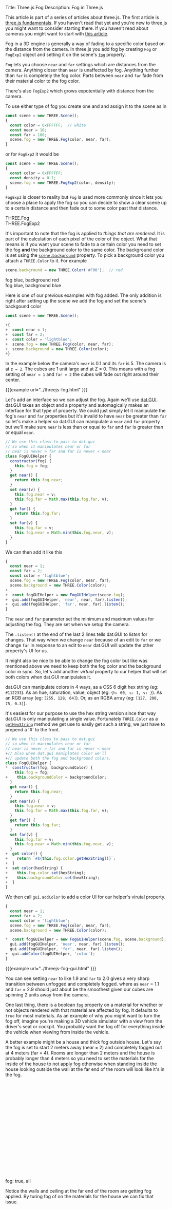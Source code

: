 Title: Three.js Fog
Description: Fog in Three.js

This article is part of a series of articles about three.js. The
first article is [three.js fundamentals](threejs-fundamentals.html). If
you haven't read that yet and you're new to three.js you might want to
consider starting there. If you haven't read about cameras you might
want to start with [this article](threejs-cameras.html).

Fog in a 3D engine is generally a way of fading to a specific color
based on the distance from the camera. In three.js you add fog by
creating `Fog` or `FogExp2` object and setting it on the scene's
[`fog`](Scene.fog) property.

`Fog` lets you choose `near` and `far` settings which are distances
from the camera. Anything closer than `near` is unaffected by fog.
Anything further than `far` is completely the fog color. Parts between
`near` and `far` fade from their material color to the fog color.

There's also `FogExp2` which grows expotentially with distance from the camera.

To use either type of fog you create one and and assign it to the scene as in

```js
const scene = new THREE.Scene();
{
  const color = 0xFFFFFF;  // white
  const near = 10;
  const far = 100;
  scene.fog = new THREE.Fog(color, near, far);
}
```

or for `FogExp2` it would be

```js
const scene = new THREE.Scene();
{
  const color = 0xFFFFFF;
  const density = 0.1;
  scene.fog = new THREE.FogExp2(color, density);
}
```

`FogExp2` is closer to reality but `Fog` is used
more commonly since it lets you choose a place to apply
the fog so you can decide to show a clear scene
up to a certain distance and then fade out to some color
past that distance.

<div class="spread">
  <div>
    <div data-diagram="fog"></div>
    <div class="code">THREE.Fog</div>
  </div>
  <div>
    <div data-diagram="fogExp2"></div>
    <div class="code">THREE.FogExp2</div>
  </div>
</div>

It's important to note that the fog is applied to *things that are rendered*.
It is part of the calculation of each pixel of the color of the object. 
What that means is if you want your scene to fade to a certain color you 
need to set the fog **and** the background color to the same color. 
The background color is set using the 
[`scene.background`](Scene.background)
property. To pick a background color you attach a `THREE.Color` to it. For example

```js
scene.background = new THREE.Color('#F00');  // red
```

<div class="spread">
  <div>
    <div data-diagram="fogBlueBackgroundRed" class="border"></div>
    <div class="code">fog blue, background red</div>
  </div>
  <div>
    <div data-diagram="fogBlueBackgroundBlue" class="border"></div>
    <div class="code">fog blue, background blue</div>
  </div>
</div>

Here is one of our previous examples with fog added. The only addition
is right after setting up the scene we add the fog and set the scene's
backgound color

```js
const scene = new THREE.Scene();

+{
+  const near = 1;
+  const far = 2;
+  const color = 'lightblue';
+  scene.fog = new THREE.Fog(color, near, far);
+  scene.background = new THREE.Color(color);
+}
```

In the example below the camera's `near` is 0.1 and its `far` is 5.
The camera is at `z = 2`. The cubes are 1 unit large and at Z = 0.
This means with a fog setting of `near = 1` and `far = 2` the cubes
will fade out right around their center.

{{{example url="../threejs-fog.html" }}}

Let's add an interface so we can adjust the fog. Again we'll use 
[dat.GUI](https://github.com/dataarts/dat.gui). dat.GUI takes
an object and a property and automagically makes an interface
for that type of property. We could just simply let it manipulate
the fog's `near` and `far` properties but it's invalid to have
`near` be greater than `far` so let's make a helper so dat.GUI
can manipulate a `near` and `far` property but we'll make sure `near`
is less than or equal to `far` and `far` is greater than or equal `near`.

```js
// We use this class to pass to dat.gui
// so when it manipulates near or far
// near is never > far and far is never < near
class FogGUIHelper {
  constructor(fog) {
    this.fog = fog;
  }
  get near() {
    return this.fog.near;
  }
  set near(v) {
    this.fog.near = v;
    this.fog.far = Math.max(this.fog.far, v);
  }
  get far() {
    return this.fog.far;
  }
  set far(v) {
    this.fog.far = v;
    this.fog.near = Math.min(this.fog.near, v);
  }
}
```

We can then add it like this

```js
{
  const near = 1;
  const far = 2;
  const color = 'lightblue';
  scene.fog = new THREE.Fog(color, near, far);
  scene.background = new THREE.Color(color);
+
+  const fogGUIHelper = new FogGUIHelper(scene.fog);
+  gui.add(fogGUIHelper, 'near', near, far).listen();
+  gui.add(fogGUIHelper, 'far', near, far).listen();
}
```

The `near` and `far` parameter set the minimum and maximum values
for adjusting the fog. They are set when we setup the camera.

The `.listen()` at the end of the last 2 lines tells dat.GUI to *listen*
for changes. That way when we change `near` because of an edit to `far`
or we change `far` in response to an edit to `near` dat.GUI will update
the other property's UI for us.

It might also be nice to be able to change the fog color but like was
mentioned above we need to keep both the fog color and the background
color in sync. So, let's add another *virtual* property to our helper
that will set both colors when dat.GUI manipulates it.

dat.GUI can manipulate colors in 4 ways, as a CSS 6 digit hex string (eg: `#112233`). As an hue, saturation, value, object (eg: `{h: 60, s: 1, v: }`). 
As an RGB array (eg: `[255, 128, 64]`). Or, as an RGBA array (eg: `[127, 200, 75, 0.3]`).

It's easiest for our purpose to use the hex string version since that way
dat.GUI is only manipulating a single value. Fortunately `THREE.Color`
as a [`getHexString`](Color.getHexString) method
we get use to easily get such a string, we just have to prepend a '#' to the front.

```js
// We use this class to pass to dat.gui
// so when it manipulates near or far
// near is never > far and far is never < near
+// Also when dat.gui maniplates color we'll
+// update both the fog and background colors.
class FogGUIHelper {
*  constructor(fog, backgroundColor) {
    this.fog = fog;
+    this.backgroundColor = backgroundColor;
  }
  get near() {
    return this.fog.near;
  }
  set near(v) {
    this.fog.near = v;
    this.fog.far = Math.max(this.fog.far, v);
  }
  get far() {
    return this.fog.far;
  }
  set far(v) {
    this.fog.far = v;
    this.fog.near = Math.min(this.fog.near, v);
  }
+  get color() {
+    return `#${this.fog.color.getHexString()}`;
+  }
+  set color(hexString) {
+    this.fog.color.set(hexString);
+    this.backgroundColor.set(hexString);
+  }
}
```

We then call `gui.addColor` to add a color UI for our helper's virutal property.

```js
{
  const near = 1;
  const far = 2;
  const color = 'lightblue';
  scene.fog = new THREE.Fog(color, near, far);
  scene.background = new THREE.Color(color);

*  const fogGUIHelper = new FogGUIHelper(scene.fog, scene.background);
  gui.add(fogGUIHelper, 'near', near, far).listen();
  gui.add(fogGUIHelper, 'far', near, far).listen();
+  gui.addColor(fogGUIHelper, 'color');
}
```

{{{example url="../threejs-fog-gui.html" }}}

You can see setting `near` to like 1.9 and `far` to 2.0 gives
a very sharp transition between unfogged and completely fogged.
where as `near` = 1.1 and `far` = 2.9 should just about be
the smoothest given our cubes are spinning 2 units away from the camera.

One last thing, there is a boolean [`fog`](Material.fog)
property on a material for whether or not objects rendered
with that material are affected by fog. It defaults to `true`
for most materials. As an example of why you might want
to turn the fog off, imagine you're making a 3D vehicle
simulator with a view from the driver's seat or cockpit.
You probably want the fog off for everything inside the vehicle when
viewing from inside the vehicle. 

A better example might be a house
and thick fog outside house. Let's say the fog is set to start
2 meters away (near = 2) and completely fogged out at 4 meters (far = 4).
Rooms are longer than 2 meters and the house is probably longer
than 4 meters so you need to set the materials for the inside
of the house to not apply fog otherwise when standing inside the
house looking outside the wall at the far end of the room will look 
like it's in the fog.

<div class="spread">
  <div>
    <div data-diagram="fogHouseAll" style="height: 300px;" class="border"></div>
    <div class="code">fog: true, all</div>
  </div>
</div>

Notice the walls and ceiling at the far end of the room are getting fog applied.
By turing fog of on the materials for the house we can fix that issue.

<div class="spread">
  <div>
    <div data-diagram="fogHouseInsideNoFog" style="height: 300px;" class="border"></div>
    <div class="code">fog: true, only outside materials</div>
  </div>
</div>

<canvas id="c"></canvas>
<script src="../resources/threejs/r98/three.min.js"></script>
<script src="../resources/threejs/r98/js/controls/TrackballControls.js"></script>
<script src="../resources/threejs/r98/js/loaders/GLTFLoader.js"></script>
<script src="resources/threejs-lesson-utils.js"></script>
<script src="resources/threejs-fog.js"></script>
